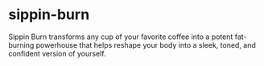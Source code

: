 # sippin-burn
Sippin Burn transforms any cup of your favorite coffee into a potent fat-burning powerhouse that helps reshape your body into a sleek, toned, and confident version of yourself.
